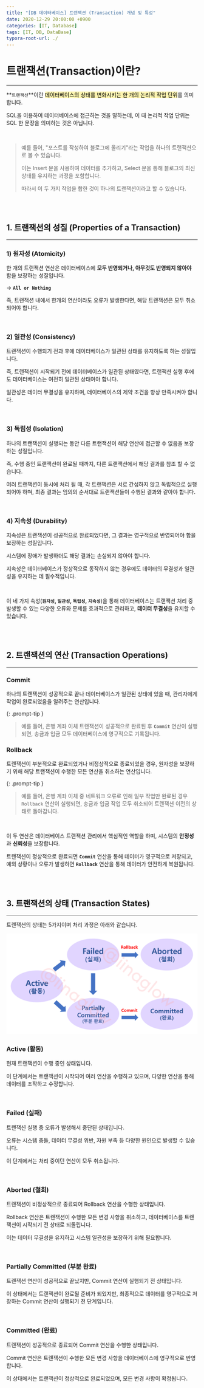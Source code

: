 ```yaml
---
title: "[DB 데이터베이스] 트랜잭션 (Transaction) 개념 및 특성"
date: 2020-12-29 20:00:00 +0900
categories: [IT, Database]
tags: [IT, DB, DataBase]
typora-root-url: ./
---
```




# **트랜잭션(Transaction)이란?**

---

**`트랜잭션`**이란 <mark style="background-color: #fff5b1">데이터베이스의 상태를 변화시키는 한 개의 논리적 작업 단위</mark>를 의미합니다.

SQL을 이용하여 데이터베이스에 접근하는 것을 말하는데, 이 때 논리적 작업 단위는 SQL 한 문장을 의미하는 것은 아닙니다.

<br/>

> 예를 들어, "포스트를 작성하여 블로그에 올리기"라는 작업을 하나의 트랜잭션으로 볼 수 있습니다.
>
> 이는 Insert 문을 사용하여 데이터를 추가하고, Select 문을 통해 블로그의 최신 상태를 유지하는 과정을 포함합니다.
>
> 따라서 이 두 가지 작업을 합한 것이 하나의 트랜잭션이라고 할 수 있습니다.



<br/>

<br/>

## **1. 트랜잭션의 성질 (Properties of a Transaction)**

---



### **1) 원자성 (Atomicity)**
한 개의 트랜잭션 연산은 데이터베이스에 **모두 반영되거나, 아무것도 반영되지 않아야** 함을 보장하는 성질입니다.

 → **`All or Nothing`**

즉, 트랜잭션 내에서 한개의 연산이라도 오류가 발생한다면, 해당 트랜잭션은 모두 취소되어야 합니다.

<br/>

### **2) 일관성 (Consistency)**

트랜잭션이 수행되기 전과 후에 데이터베이스가 일관된 상태를 유지하도록 하는 성질입니다.

즉, 트랜잭션이 시작되기 전에 데이터베이스가 일관된 상태였다면, 트랜잭션 실행 후에도 데이터베이스는 여전히 일관된 상태여야 합니다. 

일관성은 데이터 무결성을 유지하며, 데이터베이스의 제약 조건을 항상 만족시켜야 합니다.



<br/>

### **3) 독립성 (Isolation)**

하나의 트랜잭션이 실행되는 동안 다른 트랜잭션이 해당 연산에 접근할 수 없음을 보장하는 성질입니다.

즉, 수행 중인 트랜잭션이 완료될 때까지, 다른 트랜잭션에서 해당 결과를 참조 할 수 없습니다.

여러 트랜잭션이 동시에 처리 될 때, 각 트랜잭션은 서로 간섭하지 않고 독립적으로 실행되어야 하며, 최종 결과는 임의의 순서대로 트랜잭션들이 수행된 결과와 같아야 합니다.

<br/>

### **4) 지속성 (Durability)**

지속성은 트랜잭션이 성공적으로 완료되었다면, 그 결과는 영구적으로 반영되어야 함을 보장하는 성질입니다.

시스템에 장애가 발생하더도 해당 결과는 손실되지 않아야 합니다.

지속성은 데이터베이스가 정상적으로 동작하지 않는 경우에도 데이터의 무결성과 일관성을 유지하는 데 필수적입니다.

<br/>

이 네 가지 속성(**`원자성`, `일관성`, `독립성`, `지속성`**)을 통해 데이터베이스는 트랜잭션 처리 중 발생할 수 있는 다양한 오류와 문제를 효과적으로 관리하고, **데이터 무결성**을 유지할 수 있습니다.

<br/>

<br/>

## **2. 트랜잭션의 연산 (Transaction Operations)**

---



### **Commit**

하나의 트랜잭션이 성공적으로 끝나 데이터베이스가 일관된 상태에 있을 때, 관리자에게 작업이 완료되었음을 알려주는 연산입니다.

{: .prompt-tip }
> 예를 들어, 은행 계좌 이체 트랜잭션이 성공적으로 완료된 후 **`Commit`** 연산이 실행되면, 송금과 입금 모두 데이터베이스에 영구적으로 기록됩니다.

### **Rollback**

트랜잭션이 부분적으로 완료되었거나 비정상적으로 종료되었을 경우, 원자성을 보장하기 위해 해당 트랜잭션이 수행한 모든 연산을 취소하는 연산입니다.

{: .prompt-tip }

> 예를 들어, 은행 계좌 이체 중 네트워크 오류로 인해 일부 작업만 완료된 경우 `Rollback` 연산이 실행되면, 송금과 입금 작업 모두 취소되어 트랜잭션 이전의 상태로 돌아갑니다.

<br/>



이 두 연산은 데이터베이스 트랜잭션 관리에서 핵심적인 역할을 하며, 시스템의 **안정성**과 **신뢰성**을 보장합니다. 

트랜잭션이 정상적으로 완료되면 **`Commit`** 연산을 통해 데이터가 영구적으로 저장되고, 예외 상황이나 오류가 발생하면 **`Rollback`** 연산을 통해 데이터가 안전하게 복원됩니다.

<br/>

<br/>

## **3. 트랜잭션의 상태 (Transaction States)**

---

트랜잭션의 상태는 5가지이며 처리 과정은 아래와 같습니다.



![trans_state](/../assets/img/posts/2020-12-29-DB-Transaction/trans_state.png)



### **Active (활동)**

현재 트랜잭션이 수행 중인 상태입니다.

이 단계에서는 트랜잭션이 시작되어 여러 연산을 수행하고 있으며, 다양한 연산을 통해 데이터를 조작하고 수정합니다.

<br/>

### **Failed (실패)**

트랜잭션 실행 중 오류가 발생해서 중단된 상태입니다.

오류는 시스템 충돌, 데이터 무결성 위반, 자원 부족 등 다양한 원인으로 발생할 수 있습니다.

이 단계에서는 처리 중이던 연산이 모두 취소됩니다.

<br/>

### **Aborted (철회)**

트랜잭션이 비정상적으로 종료되어 Rollback 연산을 수행한 상태입니다.

Rollback 연산은 트랜잭션이 수행한 모든 변경 사항을 취소하고, 데이터베이스를 트랜잭션이 시작되기 전 상태로 되돌립니다. 

이는 데이터 무결성을 유지하고 시스템 일관성을 보장하기 위해 필요합니다.

<br/>

### **Partially Committed (부분 완료)**

트랜잭션 연산이 성공적으로 끝났지만, Commit 연산이 실행되기 전 상태입니다.

이 상태에서는 트랜잭션이 완료될 준비가 되었지만, 최종적으로 데이터를 영구적으로 저장하는 Commit 연산이 실행되기 전 단계입니다.

<br/>

### **Committed (완료)**

트랜잭션이 성공적으로 종료되어 Commit 연산을 수행한 상태입니다.

Commit 연산은 트랜잭션이 수행한 모든 변경 사항을 데이터베이스에 영구적으로 반영합니다. 

이 상태에서는 트랜잭션이 정상적으로 완료되었으며, 모든 변경 사항이 확정됩니다.



<br/>

